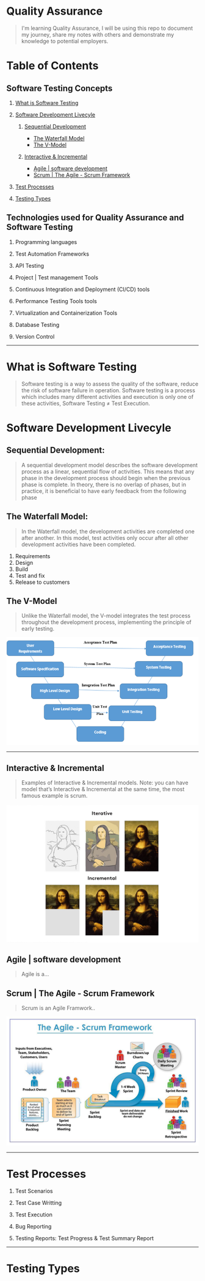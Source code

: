 # Quality Assurance

> I'm learning Quality Assurance, I will be using this repo to document my journey, 
share my notes with others and demonstrate my knowledge to potential employers.



# Table of Contents

## Software Testing Concepts

1. [What is Software Testing](#what-is-software-testing)

2. [Software Development Livecyle](#software-development-livecyle)

    1. [Sequential Development](#sequential-development)
        - [The Waterfall Model](#the-waterfall-model)
        - [The V-Model](#the-v-model)

    2. [Interactive & Incremental]() 
        - [Agile | software development](#agile--software-development)
        - [Scrum | The Agile - Scrum Framework](#scrum--the-agile---scrum-framework)

3. [Test Processes](#test-processes) 

4. [Testing Types](#testing-types)

## Technologies used for Quality Assurance and Software Testing

1. Programming languages

2. Test Automation Frameworks

3. API Testing

4. Project | Test management Tools 

5. Continuous Integration and Deployment (CI/CD) tools

6. Performance Testing Tools tools

7. Virtualization and Containerization Tools

8. Database Testing

9. Version Control

--- 

# What is Software Testing
> Software testing is a way to assess the quality of the software, reduce the risk of software failure in operation. Software testing is a process which includes many different activities and execution is only one of these activities, Software Testing ≠ Test Execution.

# Software Development Livecyle

## Sequential Development: 
> A sequential development model describes the software development process as a linear, sequential flow of activities. This means that any phase in the development process should begin when the previous phase is complete. In theory, there is no overlap of phases, but in practice, it is beneficial to have early feedback from the following phase

## The Waterfall Model:
> In the Waterfall model, the development activities are completed one after another. In this model, test activities only occur after all other development activities have been completed.
1. Requirements
2. Design
3. Build
4. Test and fix 
5. Release to customers

## The V-Model
> Unlike the Waterfall model, the V-model integrates the test process throughout the development process, implementing the principle of early testing.

![vmodelimage](vmodel.png)

---

## Interactive & Incremental
> Examples of Interactive & Incremental  models. Note: you can have model that’s Interactive & Incremental at the same time, the most famous example is scrum.

![interative & Incremental models](in-model.png)

## Agile | software development
> Agile is a...

## Scrum | The Agile - Scrum Framework
> Scrum is an Agile Framwork.. 

![agile pic](agile_scrum.png)

--- 
# Test Processes 
1. Test Scenarios

2. Test Case Writting

3. Test Execution

4. Bug Reporting

5. Testing Reports: Test Progress & Test Summary Report 

---
# Testing Types